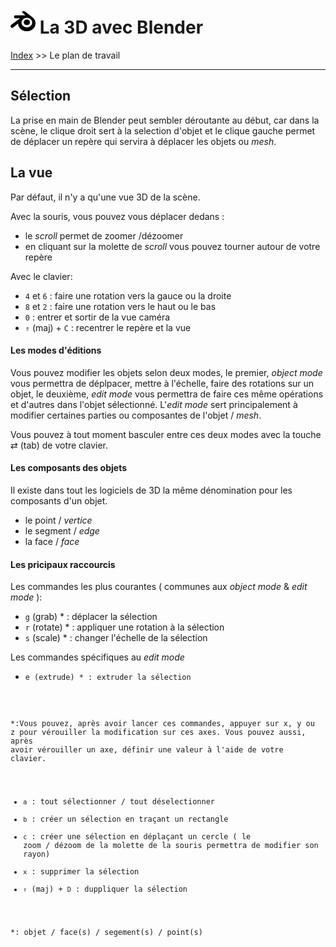 # <img src="src/blender.svg" height="40px"> La 3D avec Blender
<a href="readme.md">Index</a> >> Le plan de travail
___

## Sélection

La prise en main de Blender peut sembler déroutante au début, car dans la scène, le clique droit sert à la selection d'objet et le clique gauche permet de déplacer un repère qui servira à déplacer les objets ou <em>mesh</em>.

## La vue
Par défaut, il n'y a qu'une vue 3D de la scène.

Avec la souris, vous pouvez vous déplacer dedans :
- le <em>scroll</em> permet de zoomer /dézoomer
- en cliquant sur la molette de <em>scroll</em> vous pouvez tourner autour de votre repère

Avec le clavier:
- <code>4</code> et <code>6</code> : faire une rotation vers la gauce ou la droite
- <code>8</code> et <code>2</code> : faire une rotation vers le haut ou le bas
- <code>0</code> : entrer et sortir de la vue caméra
- <code>&uArr;</code> (maj) + <code>C</code> : recentrer le repère et la vue


#### Les modes d'éditions
Vous pouvez modifier les objets selon deux modes, le premier, <em>object mode</em> vous permettra de déplpacer, mettre à l'échelle, faire des rotations sur un objet, le deuxième, <em>edit mode</em> vous permettra de faire ces même opérations et d'autres dans l'objet sélectionné. L'<em>edit mode</em> sert principalement à modifier certaines parties ou composantes de l'objet / <em>mesh</em>.

Vous pouvez à tout moment basculer entre ces deux modes avec la touche &rlarr; (tab) de votre clavier.

#### Les composants des objets
Il existe dans tout les logiciels de 3D la même dénomination pour les composants d'un objet.
- le point /<em> vertice </em>
- le segment /<em> edge </em>
- la face /<em> face </em>

#### Les pricipaux raccourcis
Les commandes les plus courantes ( communes aux <em>object mode</em> & <em> edit mode</em> ):
- <code>g</code> (grab) * : déplacer la sélection
- <code>r</code> (rotate) * : appliquer une rotation à la sélection
- <code>s</code> (scale) * : changer l'échelle de la sélection

Les commandes spécifiques au <em>edit mode</em>
- <code>e (extrude) * : extruder la sélection

*:Vous pouvez, après avoir lancer ces commandes, appuyer sur x, y ou z pour vérouiller la modification sur ces axes.
Vous pouvez aussi, après avoir vérouiller un axe, définir une valeur à l'aide de votre clavier.
- <code>a</code> : tout sélectionner / tout déselectionner
- <code>b</code> : créer un sélection en traçant un rectangle
- <code>c</code> : créer une sélection en déplaçant un cercle ( le zoom / dézoom de la molette de la souris permettra de modifier son rayon)
- <code>x</code> : supprimer la sélection
- <code>&uArr;</code> (maj) + <code>D</code> : duppliquer la sélection

*: objet / face(s) / segement(s) / point(s)
